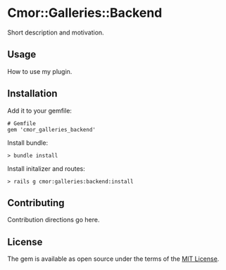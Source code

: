 # Cmor::Galleries::Backend
Short description and motivation.

## Usage
How to use my plugin.

## Installation

Add it to your gemfile:

    # Gemfile
    gem 'cmor_galleries_backend'

Install bundle:

    > bundle install

Install initalizer and routes:

    > rails g cmor:galleries:backend:install


## Contributing
Contribution directions go here.

## License
The gem is available as open source under the terms of the [MIT License](https://opensource.org/licenses/MIT).
